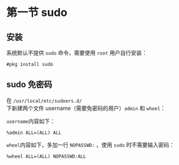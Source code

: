 # 第一节 sudo

## 安装

系统默认不提供 `sudo` 命令，需要使用 `root` 用户自行安装：

```
#pkg install sudo
```

## sudo 免密码



在 `/usr/local/etc/sudoers.d/` 下新建两个文件 username（需要免密码的用户）`admin` 和 `wheel`：

`username`内容如下：

```
%admin ALL=(ALL) ALL
```

`wheel`内容如下，多加一行 `NOPASSWD:` ，使用 `sudo` 时不需要输入密码：

```
%wheel ALL=(ALL) NOPASSWD:ALL
```


